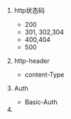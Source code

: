 1. http状态码
   * 200
   * 301, 302,304 
   * 400,404
   * 500
2. http-header
   * content-Type

3. Auth
   * Basic-Auth

4. 